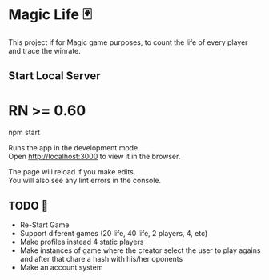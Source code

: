 # Magic Life 🃏

This project if for Magic game purposes, to count the life of every player and trace the winrate.


## Start Local Server
# RN >= 0.60
npm start

Runs the app in the development mode.<br />
Open [http://localhost:3000](http://localhost:3000) to view it in the browser.

The page will reload if you make edits.<br />
You will also see any lint errors in the console.

## TODO 🚀
- Re-Start Game
- Support diferent games (20 life, 40 life, 2 players, 4, etc)
- Make profiles instead 4 static players
- Make instances of game where the creator select the user to play agains and after that chare a hash with his/her oponents
- Make an account system